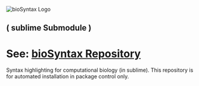 ![bioSyntax Logo](https://github.com/bioSyntax/bioSyntax/raw/master/bioSyntax_logo.png)
                                                                                                                                                             
## ( sublime Submodule )                                                      
                                                                                
# See: [bioSyntax Repository](https://github.com/bioSyntax/bioSyntax)       

Syntax highlighting for computational biology (in sublime). This repository is for automated installation in package control only.      
